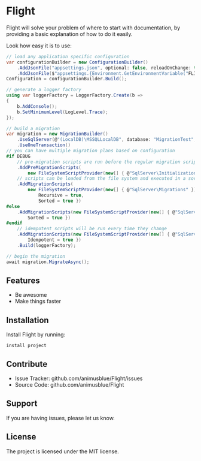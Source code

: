 Flight
========

Flight will solve your problem of where to start with documentation,
by providing a basic explanation of how to do it easily.

Look how easy it is to use:

```csharp
// load any application specific configuration
var configurationBuilder = new ConfigurationBuilder()
    .AddJsonFile("appsettings.json", optional: false, reloadOnChange: true)
    .AddJsonFile($"appsettings.{Environment.GetEnvironmentVariable("FLIGHT_ENVIRONMENT") ?? "Debug"}.json", optional: true, reloadOnChange: true);
Configuration = configurationBuilder.Build();

// generate a logger factory
using var loggerFactory = LoggerFactory.Create(b =>
{
    b.AddConsole();
    b.SetMinimumLevel(LogLevel.Trace);
});

// build a migration
var migration = new MigrationBuilder()
    .UseSqlServer(@"(LocalDB)\MSSQLLocalDB", database: "MigrationTest", auditSchema: "Flight", auditTable: "ChangeSets")
    .UseOneTransaction()
// you can have multiple migration plans based on configuration
#if DEBUG
    // pre-migration scripts are run before the regular migration scripts. the audit log will be verified and created after this process. you can use this to reset a database to a known state for testing.
    .AddPreMigrationScripts(
        new FileSystemScriptProvider(new[] { @"SqlServer\Initialization" }))
    // scripts can be loaded from the file system and executed in a sorted manner based on the file name
    .AddMigrationScripts(
        new FileSystemScriptProvider(new[] { @"SqlServer\Migrations" }) { 
            Recursive = true, 
            Sorted = true })
#else
    .AddMigrationScripts(new FileSystemScriptProvider(new[] { @"SqlServer\Migrations" }) {
        Sorted = true })
#endif
    // idempotent scripts will be run every time they change
    .AddMigrationScripts(new FileSystemScriptProvider(new[] { @"SqlServer\Views" }) { 
        Idempotent = true })
    .Build(loggerFactory);

// begin the migration
await migration.MigrateAsync();
```

Features
--------

- Be awesome
- Make things faster

Installation
------------

Install Flight by running:

    install project

Contribute
----------

- Issue Tracker: github.com/animusblue/Flight/issues
- Source Code: github.com/animusblue/Flight

Support
-------

If you are having issues, please let us know.

License
-------

The project is licensed under the MIT license.